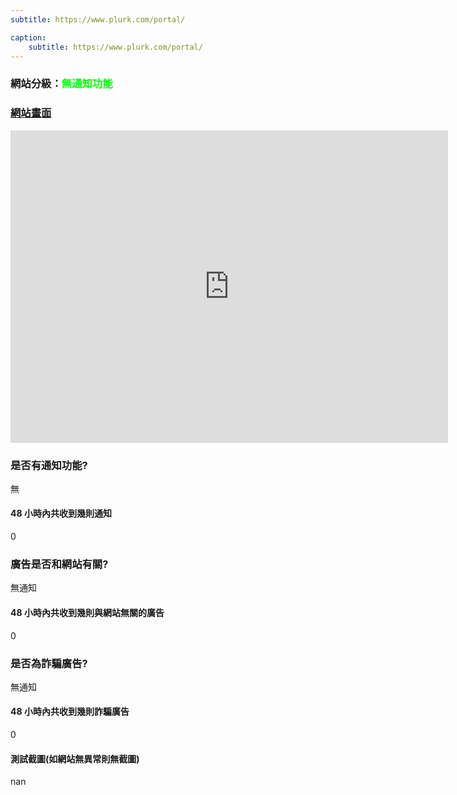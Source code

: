 ```yaml
---
subtitle: https://www.plurk.com/portal/

caption:
	subtitle: https://www.plurk.com/portal/
---
```


<h3>網站分級：<font color="#00FF00">無通知功能</font></h3>

### [網站畫面](https://www.plurk.com/portal/)
<embed src="https://web.archive.org/web/https://www.plurk.com/portal/" style="width:700px; height: 500px;">

### 是否有通知功能?
無

#### 48 小時內共收到幾則通知
0

### 廣告是否和網站有關?
無通知

#### 48 小時內共收到幾則與網站無關的廣告
0

### 是否為詐騙廣告?
無通知

#### 48 小時內共收到幾則詐騙廣告
0

#### 測試截圖(如網站無異常則無截圖)
nan


